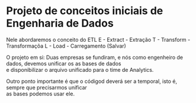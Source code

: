 # Projeto de conceitos iniciais de Engenharia de Dados

Nele abordaremos o conceito do ETL
E - Extract - Extração
T - Transform - Transformaçõa
L - Load - Carregamento (Salvar)

O projeto em si:
Duas empresas se fundiram, e nós como engenheiro de dados, devemos unificar os as bases de dados\
e disponibilizar o arquivo unificado para o time de Analytics.

Outro ponto importante é que o códigod deverá ser a temporal, isto é, sempre que precisarmos unificar\
as bases podemos usar ele.